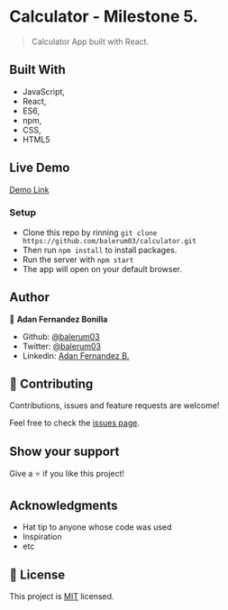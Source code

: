 # Calculator - Milestone 5.

> Calculator App built with React.

## Built With

- JavaScript,
- React,
- ES6,
- npm,
- CSS,
- HTML5

## Live Demo

[Demo Link](https://strawberry-custard-25905.herokuapp.com/)

### Setup

- Clone this repo by rinning `git clone https://github.com/balerum03/calculator.git`
- Then run `npm install` to install packages.
- Run the server with `npm start`
- The app will open on your default browser.

## Author

👤 **Adan Fernandez Bonilla**

- Github: [@balerum03](https://github.com/balerum03)
- Twitter: [@balerum03](https://twitter.com/balerum03)
- Linkedin: [Adan Fernandez B.](https://www.linkedin.com/in/adan-fernandez-bonilla)

## 🤝 Contributing

Contributions, issues and feature requests are welcome!

Feel free to check the [issues page](issues/).

## Show your support

Give a ⭐️ if you like this project!

## Acknowledgments

- Hat tip to anyone whose code was used
- Inspiration
- etc

## 📝 License

This project is [MIT](lic.url) licensed.
